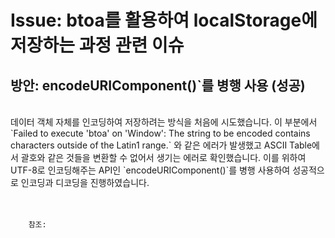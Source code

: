 <!--
author: Dailyscat
purpose: issue arrange
rules:
 (1) 헤더와 문단사이
    <br/>
    <br/>
 (2) 코드가 작성되는 부분은 >로 정리
 (3) 참조는 해당 내용 바로 아래
    <br/>
    <br/>
 (4) 명령어는 bold
 (5) 방안은 ## 안의 과정은 ###
-->

# Issue: btoa를 활용하여 localStorage에 저장하는 과정 관련 이슈

## 방안: encodeURIComponent()`를 병행 사용 (성공)

<br/>
  데이터 객체 자체를 인코딩하여 저장하려는 방식을 처음에 시도했습니다. 이 부분에서 `Failed to execute 'btoa' on 'Window': The string to be encoded contains characters outside of the Latin1 range.` 와 같은 에러가 발생했고 ASCII Table에서 괄호와 같은 것들을 변환할 수 없어서 생기는 에러로 확인했습니다. 이를 위하여 UTF-8로 인코딩해주는 API인 `encodeURIComponent()`를 병행 사용하여 성공적으로 인코딩과 디코딩을 진행하였습니다.
<br/>
<br/>
<br/>

        참조:

<br/>
